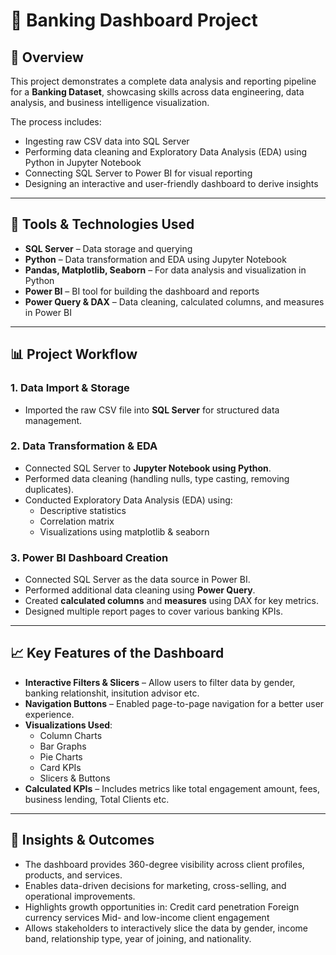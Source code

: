 # 🏦 Banking Dashboard Project

## 📌 Overview

This project demonstrates a complete data analysis and reporting pipeline for a **Banking Dataset**, showcasing skills across data engineering, data analysis, and business intelligence visualization.

The process includes:
- Ingesting raw CSV data into SQL Server
- Performing data cleaning and Exploratory Data Analysis (EDA) using Python in Jupyter Notebook
- Connecting SQL Server to Power BI for visual reporting
- Designing an interactive and user-friendly dashboard to derive insights

---

## 🔧 Tools & Technologies Used

- **SQL Server** – Data storage and querying
- **Python** – Data transformation and EDA using Jupyter Notebook
- **Pandas, Matplotlib, Seaborn** – For data analysis and visualization in Python
- **Power BI** – BI tool for building the dashboard and reports
- **Power Query & DAX** – Data cleaning, calculated columns, and measures in Power BI

---

## 📊 Project Workflow

### 1. Data Import & Storage
- Imported the raw CSV file into **SQL Server** for structured data management.

### 2. Data Transformation & EDA
- Connected SQL Server to **Jupyter Notebook using Python**.
- Performed data cleaning (handling nulls, type casting, removing duplicates).
- Conducted Exploratory Data Analysis (EDA) using:
  - Descriptive statistics
  - Correlation matrix
  - Visualizations using matplotlib & seaborn

### 3. Power BI Dashboard Creation
- Connected SQL Server as the data source in Power BI.
- Performed additional data cleaning using **Power Query**.
- Created **calculated columns** and **measures** using DAX for key metrics.
- Designed multiple report pages to cover various banking KPIs.

---

## 📈 Key Features of the Dashboard

- **Interactive Filters & Slicers** – Allow users to filter data by gender, banking relationshit, insitution advisor etc.
- **Navigation Buttons** – Enabled page-to-page navigation for a better user experience.
- **Visualizations Used**:
  - Column Charts
  - Bar Graphs
  - Pie Charts
  - Card KPIs
  - Slicers & Buttons
- **Calculated KPIs** – Includes metrics like total engagement amount, fees, business lending, Total Clients etc.

---

## 🧠 Insights & Outcomes

- The dashboard provides 360-degree visibility across client profiles, products, and services.
- Enables data-driven decisions for marketing, cross-selling, and operational improvements.
- Highlights growth opportunities in:
  Credit card penetration
  Foreign currency services
  Mid- and low-income client engagement
- Allows stakeholders to interactively slice the data by gender, income band, relationship type, year of joining, and nationality.

